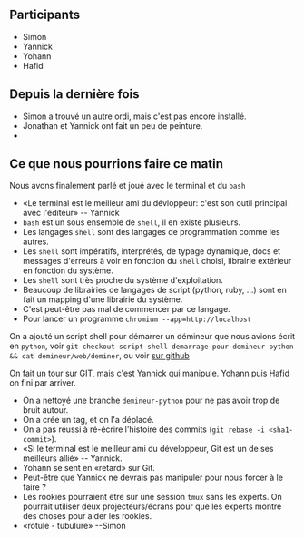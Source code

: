 ## Participants

- Simon
- Yannick
- Yohann
- Hafid

## Depuis la dernière fois

- Simon a trouvé un autre ordi, mais c'est pas encore installé.
- Jonathan et Yannick ont fait un peu de peinture.
- 

## Ce que nous pourrions faire ce matin

Nous avons finalement parlé et joué avec le terminal et du `bash`

- «Le terminal est le meilleur ami du dévloppeur: c'est son outil principal
  avec l'éditeur» -- Yannick
- `bash` est un sous ensemble de `shell`, il en existe plusieurs.
- Les langages `shell` sont des langages de programmation comme les autres.
- Les `shell` sont impératifs, interprétés, de typage dynamique, docs et
  messages d'erreurs à voir en fonction du `shell` choisi, librairie extérieur
  en fonction du système.
- Les `shell` sont très proche du système d'exploitation.
- Beaucoup de librairies de langages de script (python, ruby, ...) sont en fait
  un mapping d'une librairie du système.
- C'est peut-être pas mal de commencer par ce langage.
- Pour lancer un programme `chromium --app=http://localhost`

On a ajouté un script shell pour démarrer un démineur que nous avions écrit en
`python`, voir `git checkout script-shell-demarrage-pour-demineur-python && cat
demineur/web/deminer`, ou voir [sur
github](https://github.com/ut7/rookie-club/releases/tag/script-shell-demarrage-pour-demineur-python)

On fait un tour sur GIT, mais c'est Yannick qui manipule. Yohann puis Hafid on
fini par arriver.

- On a nettoyé une branche `demineur-python` pour ne pas avoir trop de bruit
  autour.
- On a crée un tag, et on l'a déplacé.
- On a pas réussi à ré-écrire l'histoire des commits (`git rebase -i
  <sha1-commit>`).
- «Si le terminal est le meilleur ami du développeur, Git est un de ses
  meilleurs allié» -- Yannick.
- Yohann se sent en «retard» sur Git.
- Peut-être que Yannick ne devrais pas manipuler pour nous forcer à le faire ?
- Les rookies pourraient être sur une session `tmux` sans les experts. On
  pourrait utiliser deux projecteurs/écrans pour que les experts montre des
  choses pour aider les rookies.
- «rotule - tubulure» --Simon

